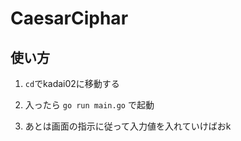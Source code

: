 # CaesarCiphar

## 使い方
  
  1. `cd`でkadai02に移動する
  
  2. 入ったら `go run main.go` で起動
  
  3. あとは画面の指示に従って入力値を入れていけばおk
  
